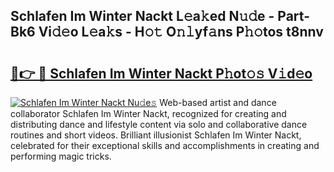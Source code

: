 ## Schlafen Im Winter Nackt L𝚎a𝚔ed N𝚞𝚍e - Part-Bk6 Vi𝚍𝚎o L𝚎a𝚔s - H𝚘𝚝 O𝚗𝚕yf𝚊ns P𝚑𝚘tos t8nnv

# <h2><a href="http://kfcfg1.oniu.top/?m=Schlafen+Im+Winter+Nackt">🔗👉 🔴 Schlafen Im Winter Nackt P𝚑ot𝚘𝚜 V𝚒d𝚎o</a></h2>

[![Schlafen Im Winter Nackt Nu𝚍e𝚜](https://i.imgur.com/0qMVB7G.gif)](http://kfcfg1.oniu.top/?m=Schlafen+Im+Winter+Nackt)
Web-based artist and dance collaborator Schlafen Im Winter Nackt, recognized for creating and distributing dance and lifestyle content via solo and collaborative dance routines and short videos. Brilliant illusionist Schlafen Im Winter Nackt, celebrated for their exceptional skills and accomplishments in creating and performing magic tricks.  
